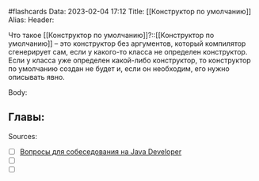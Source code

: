 #flashcards
Data: 2023-02-04 17:12
Title: [[Конструктор по умолчанию]]
Alias:
Header:

Что такое [[Конструктор по умолчанию]]?::[[Конструктор по умолчанию]] – это конструктор без аргументов, который компилятор сгенерирует сам, если у какого-то класса не определен конструктор. Если у класса уже определен какой-либо конструктор, то конструктор по умолчанию создан не будет и, если он необходим, его нужно описывать явно.
<!--SR:!2023-03-14,3,310-->



Body:




Главы:
-


Sources:
- [ ] [Вопросы для собеседования на Java Developer](https://github.com/enhorse/java-interview/blob/master/README.md#%D0%9E%D0%9E%D0%9F)
- [ ] []()
- [ ] []()
